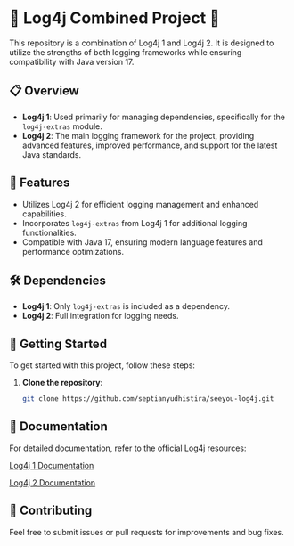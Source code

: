 # 🌟 Log4j Combined Project 🌟

This repository is a combination of Log4j 1 and Log4j 2. It is designed to utilize the strengths of both logging frameworks while ensuring compatibility with Java version 17.

## 📋 Overview
- **Log4j 1**: Used primarily for managing dependencies, specifically for the `log4j-extras` module.
- **Log4j 2**: The main logging framework for the project, providing advanced features, improved performance, and support for the latest Java standards.


## 📌 Features
- Utilizes Log4j 2 for efficient logging management and enhanced capabilities.
- Incorporates `log4j-extras` from Log4j 1 for additional logging functionalities.
- Compatible with Java 17, ensuring modern language features and performance optimizations.

## 🛠️ Dependencies

- **Log4j 1**: Only `log4j-extras` is included as a dependency.
- **Log4j 2**: Full integration for logging needs.


## 🚀 Getting Started

To get started with this project, follow these steps:

1. **Clone the repository**:
   ```bash
   git clone https://github.com/septianyudhistira/seeyou-log4j.git


## 📘 Documentation
For detailed documentation, refer to the official Log4j resources:

[Log4j 1 Documentation](https://logging.apache.org/log4j/1.x/)

[Log4j 2 Documentation](https://logging.apache.org/log4j/2.x/manual/index.html)

## 👥 Contributing
Feel free to submit issues or pull requests for improvements and bug fixes.
